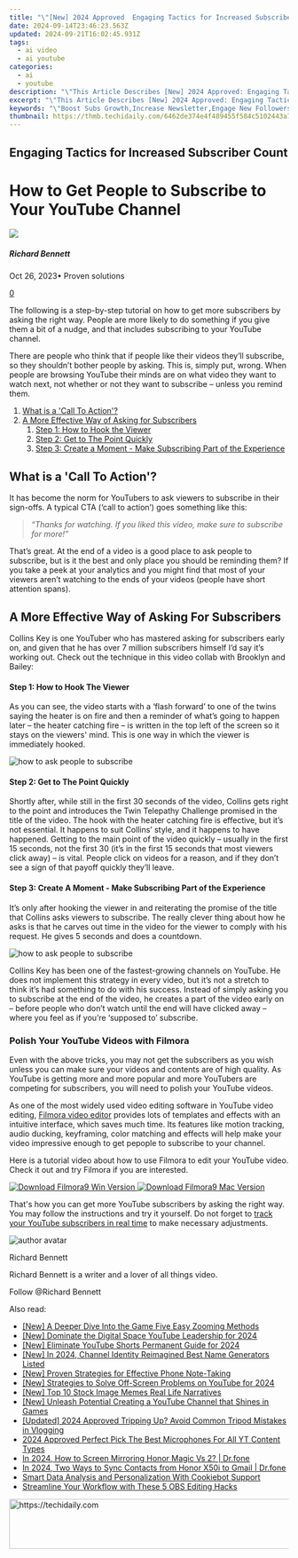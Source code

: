 ```yaml
---
title: "\"[New] 2024 Approved  Engaging Tactics for Increased Subscriber Count\""
date: 2024-09-14T23:46:23.563Z
updated: 2024-09-21T16:02:45.931Z
tags:
  - ai video
  - ai youtube
categories:
  - ai
  - youtube
description: "\"This Article Describes [New] 2024 Approved: Engaging Tactics for Increased Subscriber Count\""
excerpt: "\"This Article Describes [New] 2024 Approved: Engaging Tactics for Increased Subscriber Count\""
keywords: "\"Boost Subs Growth,Increase Newsletter,Engage New Followers,Raise Readership Rates,Upsub Score Surging,Skyrocket Sign-Ups,Elevate Email Count\""
thumbnail: https://thmb.techidaily.com/6462de374e4f489455f584c5102443a7cb28c7609933729fa2bbdde0fb2df507.jpg
---
```


## Engaging Tactics for Increased Subscriber Count

# How to Get People to Subscribe to Your YouTube Channel

![](https://images.wondershare.com/filmora/article-images/richard-bennett.jpg)

##### Richard Bennett

 Oct 26, 2023• Proven solutions

[0](#commentsBoxSeoTemplate)

The following is a step-by-step tutorial on how to get more subscribers by asking the right way. People are more likely to do something if you give them a bit of a nudge, and that includes subscribing to your YouTube channel.

There are people who think that if people like their videos they’ll subscribe, so they shouldn’t bother people by asking. This is, simply put, wrong. When people are browsing YouTube their minds are on what video they want to watch next, not whether or not they want to subscribe – unless you remind them.

1. [What is a 'Call To Action'?](#cta)
2. [A More Effective Way of Asking for Subscribers](#betterway)  
   1. [Step 1: How to Hook the Viewer](#hook)  
   2. [Step 2: Get to The Point Quickly](#point)  
   3. [Step 3: Create a Moment - Make Subscribing Part of the Experience](#moment)

## What is a 'Call To Action'?

It has become the norm for YouTubers to ask viewers to subscribe in their sign-offs. A typical CTA (‘call to action’) goes something like this:

> _“Thanks for watching. If you liked this video, make sure to subscribe for more!”_

That’s great. At the end of a video is a good place to ask people to subscribe, but is it the best and only place you should be reminding them? If you take a peek at your analytics and you might find that most of your viewers aren’t watching to the ends of your videos (people have short attention spans).

## A More Effective Way of Asking For Subscribers

Collins Key is one YouTuber who has mastered asking for subscribers early on, and given that he has over 7 million subscribers himself I’d say it’s working out. Check out the technique in this video collab with Brooklyn and Bailey:

#### Step 1: How to Hook The Viewer

As you can see, the video starts with a ‘flash forward’ to one of the twins saying the heater is on fire and then a reminder of what’s going to happen later – the heater catching fire – is written in the top left of the screen so it stays on the viewers' mind. This is one way in which the viewer is immediately hooked.

![how to ask people to subscribe](https://images.wondershare.com/filmora/article-images/ask-people-to-subscribe-by-hook.jpg)

#### Step 2: Get to The Point Quickly

Shortly after, while still in the first 30 seconds of the video, Collins gets right to the point and introduces the Twin Telepathy Challenge promised in the title of the video. The hook with the heater catching fire is effective, but it’s not essential. It happens to suit Collins’ style, and it happens to have happened. Getting to the main point of the video quickly – usually in the first 15 seconds, not the first 30 (it’s in the first 15 seconds that most viewers click away) – is vital. People click on videos for a reason, and if they don’t see a sign of that payoff quickly they’ll leave.

#### Step 3: Create A Moment - Make Subscribing Part of the Experience

It’s only after hooking the viewer in and reiterating the promise of the title that Collins asks viewers to subscribe. The really clever thing about how he asks is that he carves out time in the video for the viewer to comply with his request. He gives 5 seconds and does a countdown.

![how to ask people to subscribe](https://images.wondershare.com/filmora/article-images/ask-people-to-subscribe-in-perfect-moment.jpg)

Collins Key has been one of the fastest-growing channels on YouTube. He does not implement this strategy in every video, but it’s not a stretch to think it’s had something to do with his success. Instead of simply asking you to subscribe at the end of the video, he creates a part of the video early on – before people who don’t watch until the end will have clicked away – where you feel as if you’re ‘supposed to’ subscribe.

### Polish Your YouTube Videos with Filmora

Even with the above tricks, you may not get the subscribers as you wish unless you can make sure your videos and contents are of high quality. As YouTube is getting more and more popular and more YouTubers are competing for subscribers, you will need to polish your YouTube videos.

As one of the most widely used video editing software in YouTube video editing, [Filmora video editor](https://tools.techidaily.com/wondershare/filmora/download/) provides lots of templates and effects with an intuitive interface, which saves much time. Its features like motion tracking, audio ducking, keyframing, color matching and effects will help make your video impressive enough to get pepople to subscribe to your channel.

Here is a tutorial video about how to use Filmora to edit your YouTube video. Check it out and try Filmora if you are interested.

[![Download Filmora9 Win Version](https://images.wondershare.com/filmora/guide/download-btn-win.jpg) ](https://tools.techidaily.com/wondershare/filmora/download/) [![Download Filmora9 Mac Version](https://images.wondershare.com/filmora/guide/download-btn-mac.jpg) ](https://tools.techidaily.com/wondershare/filmora/download/)

That's how you can get more YouTube subscribers by asking the right way. You may follow the instructions and try it yourself. Do not forget to [track your YouTube subscribers in real time](https://tools.techidaily.com/wondershare/filmora/download/) to make necessary adjustments.

![author avatar](https://images.wondershare.com/filmora/article-images/richard-bennett.jpg)

Richard Bennett

Richard Bennett is a writer and a lover of all things video.

Follow @Richard Bennett

<ins class="adsbygoogle"
     style="display:block"
     data-ad-format="autorelaxed"
     data-ad-client="ca-pub-7571918770474297"
     data-ad-slot="1223367746"></ins>

<ins class="adsbygoogle"
     style="display:block"
     data-ad-client="ca-pub-7571918770474297"
     data-ad-slot="8358498916"
     data-ad-format="auto"
     data-full-width-responsive="true"></ins>

<span class="atpl-alsoreadstyle">Also read:</span>
<div><ul>
<li><a href="https://extra-resources.techidaily.com/new-a-deeper-dive-into-the-game-five-easy-zooming-methods/"><u>[New] A Deeper Dive Into the Game Five Easy Zooming Methods</u></a></li>
<li><a href="https://facebook-record-videos.techidaily.com/new-dominate-the-digital-space-youtube-leadership-for-2024/"><u>[New] Dominate the Digital Space YouTube Leadership for 2024</u></a></li>
<li><a href="https://youtube-sure.techidaily.com/liminate-youtube-shorts-permanent-guide-for-2024/"><u>[New] Eliminate YouTube Shorts Permanent Guide for 2024</u></a></li>
<li><a href="https://youtube-sure.techidaily.com/n-2024-channel-identity-reimagined-best-name-generators-listed/"><u>[New] In 2024, Channel Identity Reimagined Best Name Generators Listed</u></a></li>
<li><a href="https://extra-guidance.techidaily.com/new-proven-strategies-for-effective-phone-note-taking/"><u>[New] Proven Strategies for Effective Phone Note-Taking</u></a></li>
<li><a href="https://youtube-sure.techidaily.com/trategies-to-solve-off-screen-problems-on-youtube-for-2024/"><u>[New] Strategies to Solve Off-Screen Problems on YouTube for 2024</u></a></li>
<li><a href="https://vp-tips.techidaily.com/new-top-10-stock-image-memes-real-life-narratives/"><u>[New] Top 10 Stock Image Memes Real Life Narratives</u></a></li>
<li><a href="https://youtube-sure.techidaily.com/nleash-potential-creating-a-youtube-channel-that-shines-in-games/"><u>[New] Unleash Potential Creating a YouTube Channel that Shines in Games</u></a></li>
<li><a href="https://youtube-sure.techidaily.com/ed-2024-approved-tripping-up-avoid-common-tripod-mistakes-in-vlogging/"><u>[Updated] 2024 Approved Tripping Up? Avoid Common Tripod Mistakes in Vlogging</u></a></li>
<li><a href="https://youtube-sure.techidaily.com/approved-perfect-pick-the-best-microphones-for-all-yt-content-types/"><u>2024 Approved Perfect Pick The Best Microphones For All YT Content Types</u></a></li>
<li><a href="https://screen-mirror.techidaily.com/in-2024-how-to-screen-mirroring-honor-magic-vs-2-drfone-by-drfone-android/"><u>In 2024, How to Screen Mirroring Honor Magic Vs 2? | Dr.fone</u></a></li>
<li><a href="https://android-transfer.techidaily.com/in-2024-two-ways-to-sync-contacts-from-honor-x50i-to-gmail-drfone-by-drfone-transfer-from-android-transfer-from-android/"><u>In 2024, Two Ways to Sync Contacts from Honor X50i to Gmail | Dr.fone</u></a></li>
<li><a href="https://data-safeguard.techidaily.com/smart-data-analysis-and-personalization-with-cookiebot-support/"><u>Smart Data Analysis and Personalization With Cookiebot Support</u></a></li>
<li><a href="https://digital-screen-recording.techidaily.com/streamline-your-workflow-with-these-5-obs-editing-hacks/"><u>Streamline Your Workflow with These 5 OBS Editing Hacks</u></a></li>
</ul></div>

<!-- affiliate ads begin -->
<a href="https://ephamedtechinc.pxf.io/c/5597632/2136624/26400" target="_top" id="2136624">
  <img src="//a.impactradius-go.com/display-ad/26400-2136624" border="0" alt="https://techidaily.com" width="728" height="90"/>
</a>
<img height="0" width="0" src="https://ephamedtechinc.pxf.io/i/5597632/2136624/26400" style="position:absolute;visibility:hidden;" border="0" />
<!-- affiliate ads end -->

